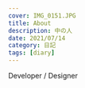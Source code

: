 ```yaml
---
cover: IMG_0151.JPG
title: About
description: 中の人
date: 2021/07/14
category: 日記
tags: [diary]
---
```


Developer / Designer


